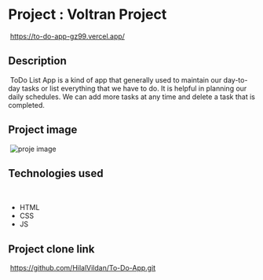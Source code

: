 # Project : Voltran Project
​
https://to-do-app-gz99.vercel.app/

## Description
​
ToDo List App is a kind of app that generally used to maintain our day-to-day tasks or list everything that we have to do. It is helpful in planning our daily schedules. We can add more tasks at any time and delete a task that is completed. 
​
## Project image
​
![proje image](/Ekran%20Resmi%202022-09-27%2014.26.00.png)

## Technologies used
​
- HTML
​
- CSS
​
- JS


## Project clone link
​
https://github.com/HilalVildan/To-Do-App.git

